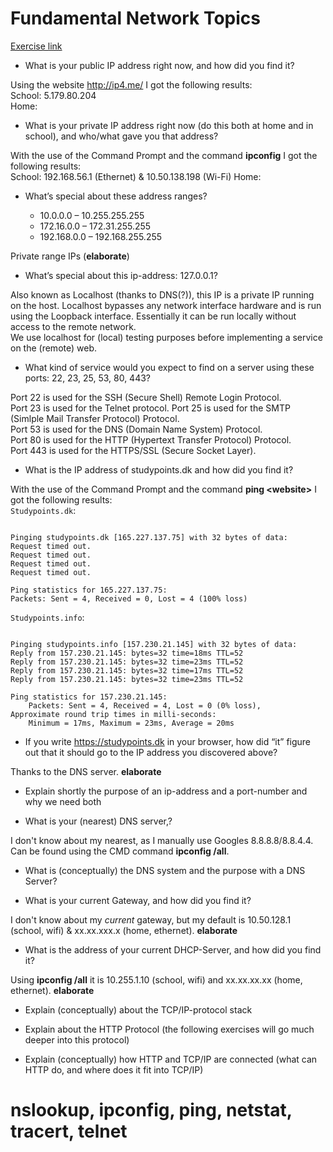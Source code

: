 # Fundamental Network Topics
[Exercise link](https://docs.google.com/document/d/1RbYJ9hyiqSSASZfuWQtsKwFv7ngQP1-4dceRrKy1LzA/edit)

-   What is your public IP address right now, and how did you find it?  

Using the website http://ip4.me/ I got the following results:  
School: 5.179.80.204  
Home:  
    
-   What is your private IP address right now (do this both at home and in school), and who/what gave you that address?  

With the use of the Command Prompt and the command **ipconfig** I got the following results:  
School: 192.168.56.1 (Ethernet) & 10.50.138.198 (Wi-Fi) 
Home: 

-   What’s special about these address ranges?
    
      -   10.0.0.0 – 10.255.255.255
      -   172.16.0.0 – 172.31.255.255
      -   192.168.0.0 – 192.168.255.255
      
Private range IPs (**elaborate**)
    
-   What’s special about this ip-address: 127.0.0.1?

Also known as Localhost (thanks to DNS(?)), this IP is a private IP running on the host. Localhost bypasses any network interface hardware and is run using the Loopback interface. Essentially it can be run locally without access to the remote network.  
We use localhost for (local) testing purposes before implementing a service on the (remote) web.
    
-   What kind of service would you expect to find on a server using these ports: 22, 23, 25, 53, 80, 443?  

Port 22 is used for the SSH (Secure Shell) Remote Login Protocol.  
Port 23 is used for the Telnet protocol. 
Port 25 is used for the SMTP (Simlple Mail Transfer Protocol) Protocol.  
Port 53 is used for the DNS (Domain Name System) Protocol.  
Port 80 is used for the HTTP (Hypertext Transfer Protocol) Protocol.  
Port 443 is used for the HTTPS/SSL (Secure Socket Layer).  
    
-   What is the IP address of studypoints.dk and how did you find it?

With the use of the Command Prompt and the command **ping <website\>** I got the following results:  
`Studypoints.dk`:  
```C:\Users\runin>ping studypoints.dk

Pinging studypoints.dk [165.227.137.75] with 32 bytes of data:
Request timed out.
Request timed out.
Request timed out.
Request timed out.

Ping statistics for 165.227.137.75:
Packets: Sent = 4, Received = 0, Lost = 4 (100% loss)
```  
`Studypoints.info`:   
```C:\Users\runin>ping studypoints.info

Pinging studypoints.info [157.230.21.145] with 32 bytes of data:
Reply from 157.230.21.145: bytes=32 time=18ms TTL=52
Reply from 157.230.21.145: bytes=32 time=23ms TTL=52
Reply from 157.230.21.145: bytes=32 time=17ms TTL=52
Reply from 157.230.21.145: bytes=32 time=23ms TTL=52

Ping statistics for 157.230.21.145:
    Packets: Sent = 4, Received = 4, Lost = 0 (0% loss),
Approximate round trip times in milli-seconds:
    Minimum = 17ms, Maximum = 23ms, Average = 20ms
 ```

-   If you write https://studypoints.dk in your browser, how did “it” figure out that it should go to the IP address you discovered above?

Thanks to the DNS server. **elaborate**
    
-   Explain shortly the purpose of an ip-address and a port-number and why we need both
    
-   What is your (nearest) DNS server,?

I don't know about my nearest, as I manually use Googles 8.8.8.8/8.8.4.4.  
Can be found using the CMD command **ipconfig /all**.
    
-   What is (conceptually) the DNS system and the purpose with a DNS Server?
    
-   What is your current Gateway, and how did you find it?

I don't know about my *current* gateway, but my default is 10.50.128.1 (school, wifi) & xx.xx.xxx.x (home, ethernet). **elaborate**
    
-   What is the address of your current DHCP-Server, and how did you find it?

Using **ipconfig /all** it is 10.255.1.10 (school, wifi) and xx.xx.xx.xx (home, ethernet). **elaborate**
    
-   Explain (conceptually) about the TCP/IP-protocol stack
    
-   Explain about the HTTP Protocol (the following exercises will go much deeper into this protocol)
    
-   Explain (conceptually) how HTTP and TCP/IP are connected (what can HTTP do, and where does it fit into TCP/IP)

# nslookup, ipconfig, ping, netstat, tracert, telnet
